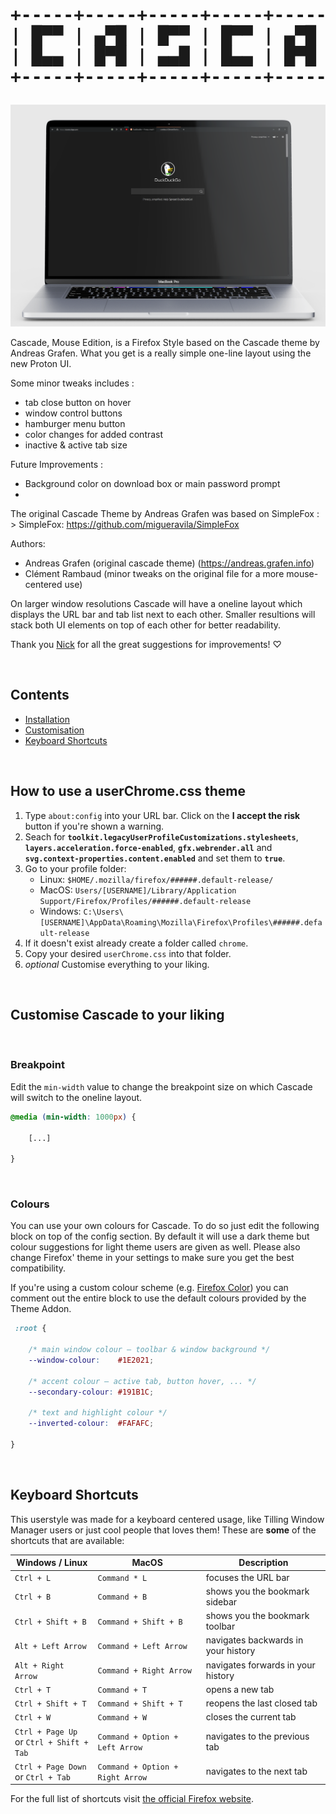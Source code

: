 <div align="center">

<h1><pre>+-----+-----+-----+-----+-----+-----+-----+
| █▀▀ | ▄▀█ | █▀▀ | █▀▀ | ▄▀█ | █▀▄ | █▀▀ |
| █▄▄ | █▀█ | ▄▄█ | █▄▄ | █▀█ | █▄▀ | ██▄ |
+-----+-----+-----+-----+-----+-----+-----+</pre></h1>

![Preview Image showing both the one-line style and the style for smaller screensizes.](assets/preview.png)

</div>          

Cascade, Mouse Edition, is a Firefox Style based on the Cascade theme by Andreas Grafen.
What you get is a really simple one-line layout using the new Proton UI.
          
Some minor tweaks includes :
- tab close button on hover
- window control buttons
- hamburger menu button
- color changes for added contrast
- inactive & active tab size

Future Improvements :
- Background color on download box or main password prompt
- 


The original Cascade Theme by Andreas Grafen was based on SimpleFox :
      > SimpleFox: https://github.com/migueravila/SimpleFox

                  
Authors:       
- Andreas Grafen (original cascade theme) (https://andreas.grafen.info)
- Clément Rambaud (minor tweaks on the original file for a more mouse-centered use)

On larger window resolutions Cascade will have a oneline layout which displays the URL bar and tab list next to each other. Smaller resultions will stack both UI elements on top of each other for better readability.

Thank you [Nick](https://github.com/nicksundermeyer) for all the great suggestions for improvements! ♡

‎
‎
‎
‎
‎

## Contents
- [Installation](#how-to-use-a-userchromecss-theme)
- [Customisation](#customise-cascade-to-your-liking)
- [Keyboard Shortcuts](#keyboard-shortcuts)

‎
‎
‎
‎
‎

## How to use a userChrome.css theme

1. Type `about:config` into your URL bar. Click on the **I accept the risk** button if you're shown a warning.
2. Seach for **`toolkit.legacyUserProfileCustomizations.stylesheets`**, **`layers.acceleration.force-enabled`**, **`gfx.webrender.all`** and **`svg.context-properties.content.enabled`** and set them to **`true`**.
3. Go to your profile folder:
    - Linux: `$HOME/.mozilla/firefox/######.default-release/`
    - MacOS: `Users/[USERNAME]/Library/Application Support/Firefox/Profiles/######.default-release`
    - Windows: `C:\Users\[USERNAME]\AppData\Roaming\Mozilla\Firefox\Profiles\######.default-release`
4. If it doesn't exist already create a folder called `chrome`.
5. Copy your desired `userChrome.css` into that folder.
6. *optional* Customise everything to your liking.

‎
‎
‎
‎
‎

## Customise Cascade to your liking

‎
### Breakpoint

Edit the `min-width` value to change the breakpoint size on which Cascade will switch to the oneline layout.

```css
@media (min-width: 1000px) {
    
    [...]
    
}
```

‎
### Colours

You can use your own colours for Cascade. To do so just edit the following block on top of the config section.
By default it will use a dark theme but colour suggestions for light theme users are given as well. Please also change Firefox' theme in your settings to make sure you get the best compatibility.

If you're using a custom colour scheme (e.g. [Firefox Color](https://color.firefox.com)) you can comment out the entire block to use the default colours provided by the Theme Addon.

```css
 :root {
    
    /* main window colour – toolbar & window background */
    --window-colour:    #1E2021;

    /* accent colour – active tab, button hover, ... */
    --secondary-colour: #191B1C;

    /* text and highlight colour */
    --inverted-colour:  #FAFAFC;

}
```

‎
‎
‎
‎
‎

## Keyboard Shortcuts

This userstyle was made for a keyboard centered usage, like Tilling Window Manager users or just cool people that loves them!
These are **some** of the shortcuts that are available:

Windows / Linux | MacOS | Description
--- | --- | ---
`Ctrl + L` | `Command * L` | focuses the URL bar
`Ctrl + B` | `Command + B` | shows you the bookmark sidebar
`Ctrl + Shift + B` | `Command + Shift + B` | shows you the bookmark toolbar
`Alt + Left Arrow` | `Command + Left Arrow` | navigates backwards in your history
`Alt + Right Arrow` | `Command + Right Arrow` | navigates forwards in your history
`Ctrl + T` | `Command + T` | opens a new tab
`Ctrl + Shift + T` | `Command + Shift + T` | reopens the last closed tab
`Ctrl + W` | `Command + W` | closes the current tab
`Ctrl + Page Up`<br/>or `Ctrl + Shift + Tab` | `Command + Option + Left Arrow` | navigates to the previous tab
`Ctrl + Page Down`<br/>or `Ctrl + Tab` | `Command + Option + Right Arrow` | navigates to the next tab

For the full list of shortcuts visit [the official Firefox website](https://support.mozilla.org/en-US/kb/keyboard-shortcuts-perform-firefox-tasks-quickly).‎
‎
‎
‎
‎
